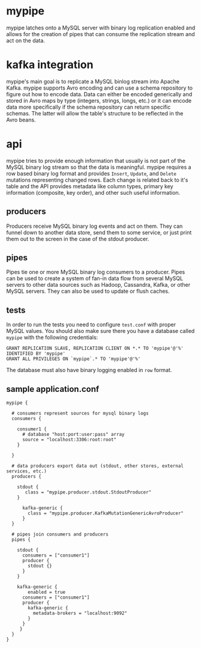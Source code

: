# mypipe

mypipe latches onto a MySQL server with binary log replication enabled and
allows for the creation of pipes that can consume the replication stream and
act on the data.

# kafka integration
mypipe's main goal is to replicate a MySQL binlog stream into Apache Kafka.
mypipe supports Avro encoding and can use a schema repository to figure out
how to encode data. Data can either be encoded generically and stored in
Avro maps by type (integers, strings, longs, etc.) or it can encode data
more specifically if the schema repository can return specific schemas. The
latter will allow the table's structure to be reflected in the Avro beans.

# api
mypipe tries to provide enough information that usually is not part of the
MySQL binary log stream so that the data is meaningful. mypipe requires a
row based binary log format and provides `Insert`, `Update`, and `Delete`
mutations representing changed rows. Each change is related back to it's
table and the API provides metadata like column types, primary key
information (composite, key order), and other such useful information.

## producers

Producers receive MySQL binary log events and act on them. They can funnel
down to another data store, send them to some service, or just print them
out to the screen in the case of the stdout producer.

## pipes

Pipes tie one or more MySQL binary log consumers to a producer. Pipes can be
used to create a system of fan-in data flow from several MySQL servers to
other data sources such as Hadoop, Cassandra, Kafka, or other MySQL servers.
They can also be used to update or flush caches.

## tests

In order to run the tests you need to configure `test.conf` with proper MySQL
values. You should also make sure there you have a database called `mypipe` with
the following credentials:

    GRANT REPLICATION SLAVE, REPLICATION CLIENT ON *.* TO 'mypipe'@'%' IDENTIFIED BY 'mypipe'
    GRANT ALL PRIVILEGES ON `mypipe`.* TO 'mypipe'@'%'

The database must also have binary logging enabled in `row` format.

## sample application.conf

    mypipe {
    
      # consumers represent sources for mysql binary logs
      consumers {
    
        consumer1 {
          # database "host:port:user:pass" array
          source = "localhost:3306:root:root"
        }
    
      }
    
      # data producers export data out (stdout, other stores, external services, etc.)
      producers {
    
        stdout {
           class = "mypipe.producer.stdout.StdoutProducer"
        }
    
    	  kafka-generic {
    	    class = "mypipe.producer.KafkaMutationGenericAvroProducer"
    	  }
      }
    
      # pipes join consumers and producers
      pipes {
    
        stdout {
          consumers = ["consumer1"]
          producer {
            stdout {}
          }
        }
    
      	kafka-generic {
      		enabled = true
      	  consumers = ["consumer1"]
      	  producer {
      	    kafka-generic {
      	      metadata-brokers = "localhost:9092"
      	    }
      	  }
      	 }
      }
    }
    


